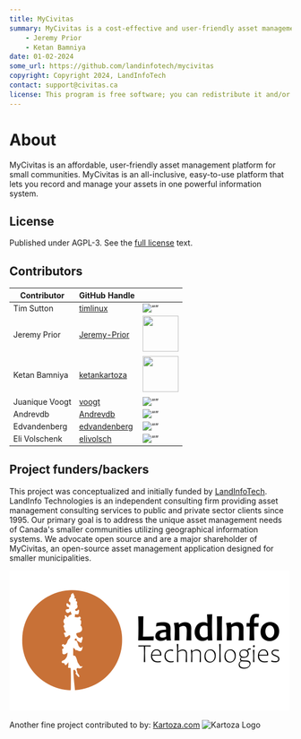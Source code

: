 ```yaml
---
title: MyCivitas
summary: MyCivitas is a cost-effective and user-friendly asset management platform designed specifically for small communities. This comprehensive solution offers an all-inclusive and easy-to-use platform, empowering users to efficiently record and manage their assets within a powerful information system. With MyCivitas, communities can streamline their asset management processes, ensuring a seamless and effective approach to organising and overseeing their valuable resources.
    - Jeremy Prior
    - Ketan Bamniya
date: 01-02-2024
some_url: https://github.com/landinfotech/mycivitas
copyright: Copyright 2024, LandInfoTech
contact: support@civitas.ca
license: This program is free software; you can redistribute it and/or modify it under the terms of the GNU Affero General Public License as published by the Free Software Foundation; either version 3 of the License, or (at your option) any later version.
---
```


# About

MyCivitas is an affordable, user-friendly asset management platform for small communities.
MyCivitas is an all-inclusive, easy-to-use platform that lets you record and manage your assets in one powerful information system.

## License

Published under AGPL-3. See the [full license](license.md) text.

## Contributors
<!-- Tim is an example on what a contributor should look like -->

| Contributor | GitHub Handle | |
| ----------- | ------------- |-|
| Tim Sutton | [timlinux](https://github.com/timlinux) | <img src="https://github.com/timlinux.png" alt= “” width="64" height="64"> |
| Jeremy Prior | [Jeremy-Prior](https://github.com/Jeremy-Prior) | <img src="https://github.com/Jeremy-Prior.png" alt="" width="64" height="64"> |
| Ketan Bamniya | [ketankartoza](https://github.com/ketankartoza) | <img src="https://github.com/ketankartoza.png" alt="" width="64" height="64"> |
| Juanique Voogt | [voogt](https://github.com/voogt) | <img src="https://github.com/voogt.png" alt= “” width="64" height="64"> |
| Andrevdb | [Andrevdb](https://github.com/Andrevdb) | <img src="https://avatars.githubusercontent.com/u/40511773?v=4" alt= “” width="64" height="64"> |
| Edvandenberg | [edvandenberg](https://github.com/edvandenberg) | <img src="https://avatars.githubusercontent.com/u/130529424?v=4" alt= “” width="64" height="64"> |
| Eli Volschenk | [elivolsch](https://github.com/elivolsch) | <img src="https://avatars.githubusercontent.com/u/107027990?v=4" alt= “” width="64" height="64"> |

## Project funders/backers  

This project was conceptualized and initially funded by [LandInfoTech](https://www.landinfotech.com/).
LandInfo Technologies is an independent consulting firm providing asset management consulting services to public and private sector clients since 1995. Our primary goal is to address the unique asset management needs of Canada's smaller communities utilizing geographical information systems. We advocate open source and are a major shareholder of MyCivitas, an open-source asset management application designed for smaller municipalities.

![landinfotech](./img/landinfotech.png)

Another fine project contributed to by: [Kartoza.com](https://kartoza.com)
![Kartoza Logo](../img/KartozaLogo-320x132.png)
